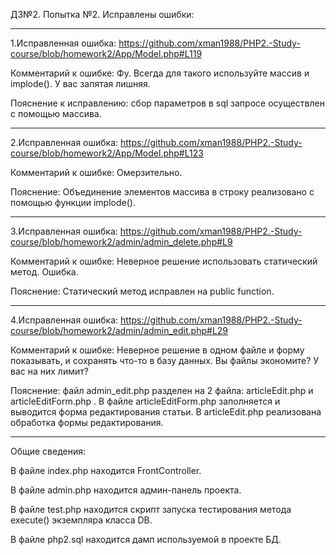 ﻿
ДЗ№2. Попытка №2. Исправлены ошибки:
________________________________________________________________________________________________________
1.Исправленная ошибка: https://github.com/xman1988/PHP2.-Study-course/blob/homework2/App/Model.php#L119

Комментарий к ошибке: Фу. Всегда для такого используйте массив и implode(). У вас запятая лишняя.

Пояснение к исправлению: сбор параметров в sql запросе осуществлен с помощью массива.

________________________________________________________________________________________________________
2.Исправленная ошибка: https://github.com/xman1988/PHP2.-Study-course/blob/homework2/App/Model.php#L123

Комментарий к ошибке: Омерзительно.

Пояснение: Объединение элементов массива в строку реализовано с помощью функции implode().

_______________________________________________________________________________________________________________
3.Исправленная ошибка: https://github.com/xman1988/PHP2.-Study-course/blob/homework2/admin/admin_delete.php#L9

Комментарий к ошибке: Неверное решение использовать статический метод. Ошибка.

Пояснение: Статический метод исправлен на public function.

________________________________________________________________________________________________________________
4.Исправленная ошибка: https://github.com/xman1988/PHP2.-Study-course/blob/homework2/admin/admin_edit.php#L29

Комментарий к ошибке: Неверное решение в одном файле и форму показывать, и сохранять что-то в базу данных. Вы файлы экономите? У вас на них лимит?

Пояснение: файл admin_edit.php разделен на 2 файла: articleEdit.php и articleEditForm.php . В файле articleEditForm.php заполняется и выводится форма редактирования статьи. В articleEdit.php реализована обработка формы редактирования.

_________________________________________________________________________________________________________________
Общие сведения:

В файле index.php находится FrontController.

В файле admin.php находится админ-панель проекта.

В файле test.php находится скрипт запуска тестирования метода execute() экземпляра класса DB.

В файле php2.sql находится дамп используемой в проекте БД.

